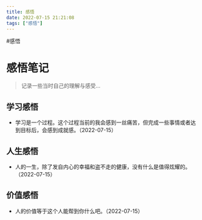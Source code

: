 ```yaml
---
title: 感悟
date: 2022-07-15 21:21:08
tags: ["感悟"]
---
```

#感悟


# 感悟笔记
> 记录一些当时自己的理解与感受...

## 学习感悟

- 学习是一个过程。这个过程当前的我会感到一丝痛苦，但完成一些事情或者达到目标后，会感到成就感。（2022-07-15）

## 人生感悟

- 人的一生，除了发自内心的幸福和盗不走的健康，没有什么是值得炫耀的。（2022-07-15）


## 价值感悟

- 人的价值等于这个人能帮到你什么吧。（2022-07-15）